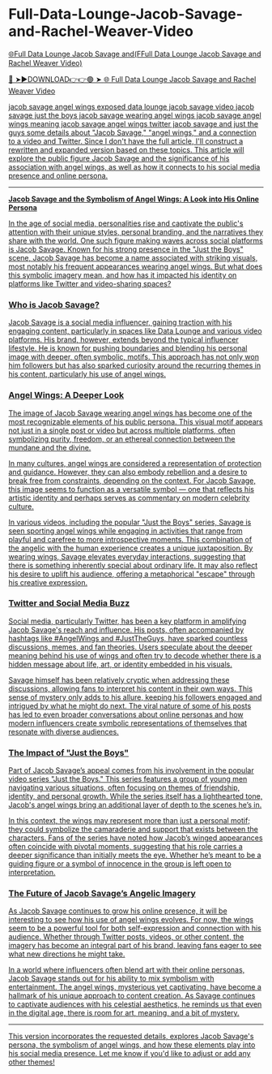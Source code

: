 # Full-Data-Lounge-Jacob-Savage-and-Rachel-Weaver-Video


<a href="https://shublyflashcharliyvideo33.blogspot.com/?m=0"> 🌐Full Data Lounge Jacob Savage and(FFull Data Lounge Jacob Savage and Rachel Weaver Video)

🔴 ➤►DOWNLOAD👉👉🟢 ➤  <a href="https://shublyflashcharliyvideo33.blogspot.com/?m=0"> 🌐 Full Data Lounge Jacob Savage and Rachel Weaver Video



jacob savage angel wings exposed data lounge jacob savage video jacob savage just the boys jacob savage wearing angel wings jacob savage angel wings meaning jacob savage angel wings twitter jacob savage and just the guys
some details about "Jacob Savage," "angel wings," and a connection to a video and Twitter. Since I don't have the full article, I'll construct a rewritten and expanded version based on these topics. This article will explore the public figure Jacob Savage and the significance of his association with angel wings, as well as how it connects to his social media presence and online persona.

---

**Jacob Savage and the Symbolism of Angel Wings: A Look into His Online Persona**

In the age of social media, personalities rise and captivate the public's attention with their unique styles, personal branding, and the narratives they share with the world. One such figure making waves across social platforms is Jacob Savage. Known for his strong presence in the "Just the Boys" scene, Jacob Savage has become a name associated with striking visuals, most notably his frequent appearances wearing angel wings. But what does this symbolic imagery mean, and how has it impacted his identity on platforms like Twitter and video-sharing spaces?

### Who is Jacob Savage?

Jacob Savage is a social media influencer, gaining traction with his engaging content, particularly in spaces like Data Lounge and various video platforms. His brand, however, extends beyond the typical influencer lifestyle. He is known for pushing boundaries and blending his personal image with deeper, often symbolic, motifs. This approach has not only won him followers but has also sparked curiosity around the recurring themes in his content, particularly his use of angel wings.

### Angel Wings: A Deeper Look

The image of Jacob Savage wearing angel wings has become one of the most recognizable elements of his public persona. This visual motif appears not just in a single post or video but across multiple platforms, often symbolizing purity, freedom, or an ethereal connection between the mundane and the divine.

In many cultures, angel wings are considered a representation of protection and guidance. However, they can also embody rebellion and a desire to break free from constraints, depending on the context. For Jacob Savage, this image seems to function as a versatile symbol — one that reflects his artistic identity and perhaps serves as commentary on modern celebrity culture. 

In various videos, including the popular "Just the Boys" series, Savage is seen sporting angel wings while engaging in activities that range from playful and carefree to more introspective moments. This combination of the angelic with the human experience creates a unique juxtaposition. By wearing wings, Savage elevates everyday interactions, suggesting that there is something inherently special about ordinary life. It may also reflect his desire to uplift his audience, offering a metaphorical "escape" through his creative expression.

### Twitter and Social Media Buzz

Social media, particularly Twitter, has been a key platform in amplifying Jacob Savage's reach and influence. His posts, often accompanied by hashtags like #AngelWings and #JustTheGuys, have sparked countless discussions, memes, and fan theories. Users speculate about the deeper meaning behind his use of wings and often try to decode whether there is a hidden message about life, art, or identity embedded in his visuals.

Savage himself has been relatively cryptic when addressing these discussions, allowing fans to interpret his content in their own ways. This sense of mystery only adds to his allure, keeping his followers engaged and intrigued by what he might do next. The viral nature of some of his posts has led to even broader conversations about online personas and how modern influencers create symbolic representations of themselves that resonate with diverse audiences.

### The Impact of "Just the Boys"

Part of Jacob Savage’s appeal comes from his involvement in the popular video series "Just the Boys." This series features a group of young men navigating various situations, often focusing on themes of friendship, identity, and personal growth. While the series itself has a lighthearted tone, Jacob's angel wings bring an additional layer of depth to the scenes he’s in.

In this context, the wings may represent more than just a personal motif; they could symbolize the camaraderie and support that exists between the characters. Fans of the series have noted how Jacob’s winged appearances often coincide with pivotal moments, suggesting that his role carries a deeper significance than initially meets the eye. Whether he’s meant to be a guiding figure or a symbol of innocence in the group is left open to interpretation.

### The Future of Jacob Savage’s Angelic Imagery

As Jacob Savage continues to grow his online presence, it will be interesting to see how his use of angel wings evolves. For now, the wings seem to be a powerful tool for both self-expression and connection with his audience. Whether through Twitter posts, videos, or other content, the imagery has become an integral part of his brand, leaving fans eager to see what new directions he might take.

In a world where influencers often blend art with their online personas, Jacob Savage stands out for his ability to mix symbolism with entertainment. The angel wings, mysterious yet captivating, have become a hallmark of his unique approach to content creation. As Savage continues to captivate audiences with his celestial aesthetics, he reminds us that even in the digital age, there is room for art, meaning, and a bit of mystery.

--- 

This version incorporates the requested details, explores Jacob Savage's persona, the symbolism of angel wings, and how these elements play into his social media presence. Let me know if you'd like to adjust or add any other themes!
